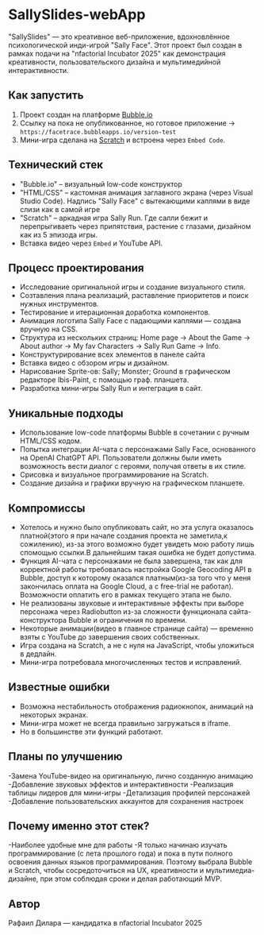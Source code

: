# SallySlides-webApp
"SallySlides" — это креативное веб-приложение, вдохновлённое психологической инди-игрой "Sally Face". Этот проект был создан в рамках подачи на "nfactorial Incubator 2025" как демонстрация креативности, пользовательского дизайна и мультимедийной интерактивности.

##  Как запустить
1. Проект создан на платформе [Bubble.io](https://bubble.io)
2. Ссылку на пока не опубликованное, но готовое приложение → `https://facetrace.bubbleapps.io/version-test`
3. Мини-игра сделана на [Scratch](https://scratch.mit.edu/projects/1179943347) и встроена через `Embed Code`.

##  Технический стек
-  "Bubble.io" – визуальный low-code конструктор
-  "HTML/CSS" – кастомная анимация заглавного экрана (через Visual Studio Code). Надпись "Sally Face" с вытекающими каплями в виде слизи как в самой игре
-  "Scratch" – аркадная игра Sally Run. Где салли бежит и перепрыгиваеть через припятствия, растение с глазами, дизайном как из 5 эпизода игры.
-  Вставка видео через `Embed` и YouTube API.

##  Процесс проектирования
- Исследование оригинальной игры и создание визуального стиля.
- Созтавления плана реализаций, раставление приоритетов и поиск нужных инструментов.
- Тестирование и итерационная доработка компонентов.
- Анимация логотипа Sally Face с падающими каплями — создана вручную на CSS.
- Структура из нескольких страниц: Home page → About the Game → About author → My fav Characters → Sally Run Game → Info.
- Конструктурирование всех элементов в панеле сайта
- Вставка видео с обзором игры и дизайном.
- Нарисование Sprite-ов: Sally; Monster; Ground в графическом редакторе Ibis-Paint, с помощью граф. планшета.
- Разработка мини-игры Sally Run и интеграция в сайт.

##  Уникальные подходы
- Использование low-code платформы Bubble в сочетании с ручным HTML/CSS кодом.
- Попытка интеграции AI-чата с персонажами Sally Face, основанного на OpenAI ChatGPT API. Пользователи должны были иметь возможность вести диалог с героями, получая ответы в их стиле.
- Срисовка и визуальное программирование на Scratch.
- Создание дизайна и графики вручную на графическом планшете.

##   Компромиссы
- Хотелось и нужно было опубликовать сайт, но эта услуга оказалось платной(этого я при начале создания проекта не заметила,к сожилению), из-за этого возможно будет увидеть мою работу лишь спомощью ссылки.В дальнейшим такая ошибка не будет допустима.
- Функция AI-чата с персонажами не была завершена, так как для корректной работы требовалась настройка Google Geocoding API в Bubble, доступ к которому оказался платным(из-за того что у меня закончилась оплата на Google Cloud, а с free-trial не работал). Возможности оплатить его в рамках текущего этапа не было.
- Не реализованы звуковые и интерактивные эффекты при выборе персонажа через Radiobutton из-за сложности функционала сайта-конструктора Bubble и ограничения по времени.
- Некоторые анимации(видео в главное странице сайта) — временно взяты с YouTube до завершения своих собственных.
- Игра создана на Scratch, а не с нуля на JavaScript, чтобы уложиться в дедлайн.
- Мини-игра потребовала многочисленных тестов и исправлений.

##  Известные ошибки
- Возможна нестабильность отображения радиокнопок, анимаций на некоторых экранах.
- Мини-игра может не всегда правильно загружаться в iframe.
- Но в большинстве эти функций работают.

## Планы по улучшению
-Замена YouTube-видео на оригинальную, лично созданную анимацию
-Добавление звуковых эффектов и интерактивности
-Реализация таблицы лидеров для мини-игры
-Детализация профилей персонажей
-Добавление пользовательских аккаунтов для сохранения настроек

##  Почему именно этот стек?
-Наиболее удобные мне для работы
-Я только начинаю изучать программирование (с лета прошлого года) и пока в пути полного освоения данных языков программирования. Поэтому выбрала Bubble и Scratch, чтобы сосредоточиться на UX, креативности и мультимедиа-дизайне, при этом соблюдая сроки и делая работающий MVP.

##  Автор
Рафаил Дилара — кандидатка в nfactorial Incubator 2025  
